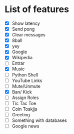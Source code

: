 # List of features

- [x] Show latency
- [x] Send pong
- [x] Clear messages
- [x] 8ball
- [x] yey
- [x] Google
- [x] Wikipedia
- [ ] Entrar
- [x] Music
- [ ] Python Shell
- [ ] YouTube Links
- [ ] Mute/Unmute
- [x] Ban/ Kick
- [ ] Assign Roles
- [ ] Tic Tac Toe
- [ ] Coin Toskjjs
- [ ] Greeting
- [ ] Something with databases
- [ ] Google news